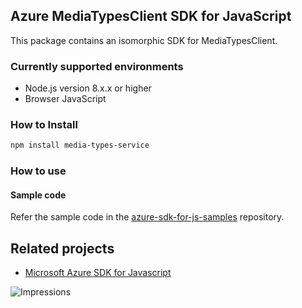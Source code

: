 ## Azure MediaTypesClient SDK for JavaScript

This package contains an isomorphic SDK for MediaTypesClient.

### Currently supported environments

- Node.js version 8.x.x or higher
- Browser JavaScript

### How to Install

```bash
npm install media-types-service
```

### How to use

#### Sample code

Refer the sample code in the [azure-sdk-for-js-samples](https://github.com/Azure/azure-sdk-for-js-samples) repository.

## Related projects

- [Microsoft Azure SDK for Javascript](https://github.com/Azure/azure-sdk-for-js)


![Impressions](https://azure-sdk-impressions.azurewebsites.net/api/impressions/azure-sdk-for-js%2Fsdk%2Fcdn%2Farm-cdn%2FREADME.png)